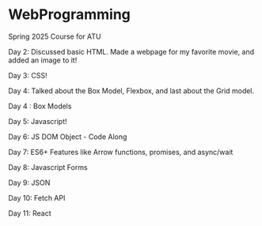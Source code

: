 # WebProgramming
Spring 2025 Course for ATU

Day 2: Discussed basic HTML. Made a webpage for my favorite movie,
and added an image to it! 

Day 3: CSS! 

Day 4: Talked about the Box Model, Flexbox, and last about the Grid model.

Day 4 : Box Models

Day 5: Javascript!

Day 6: JS DOM Object - Code Along

Day 7: ES6+ Features like Arrow functions, promises, and async/wait

Day 8: Javascript Forms

Day 9: JSON

Day 10: Fetch API

Day 11: React